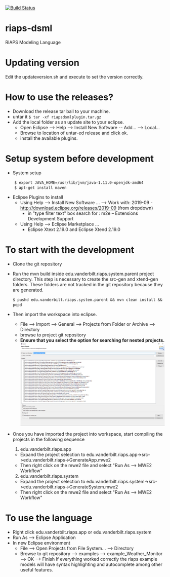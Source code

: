 [![Build Status](https://travis-ci.com/RIAPS/riaps-dsml.svg?token=pyUEeBLkG7FqiYPhyfxp&branch=master)](https://travis-ci.com/RIAPS/riaps-dsml)
# riaps-dsml
RIAPS Modeling Language


# Updating version

Edit the updateversion.sh and execute to set the version correctly.

# How to use the releases?
- Download the release tar ball to your machine.
- untar it ```$ tar -xf riapsdsmlplugin.tar.gz```
- Add the local folder as an update site to your eclipse.
	- Open Eclipse --> Help --> Install New Software -- Add... --> Local...
	- Browse to location of untar-ed release and click ok.
	- install the available plugins.

# Setup system before development
- System setup
```
    $ export JAVA_HOME=/usr/lib/jvm/java-1.11.0-openjdk-amd64
    $ apt-get install maven
```

- Eclipse Plugins to install
    - Using Help --> Install New Software ... --> Work with: 2019-09 - http://download.eclipse.org/releases/2019-09 (from dropdown)
    	- in "type filter text" box search for : m2e – Extensions Development Support
    - Using Help --> Eclipse Marketplace ...
    	- Eclipse Xtext 2.19.0 and Eclipse Xtend 2.19.0

# To start with the development
- Clone the git repository
- Run the mvn build inside edu.vanderbilt.riaps.system.parent project directory. This step is necessary to create the src-gen and xtend-gen folders. These folders are not tracked in the git repository because they are generated.

    ```
    $ pushd edu.vanderbilt.riaps.system.parent && mvn clean install && popd
    ```

- Then import the workspace into eclipse.
	- File --> Import --> General --> Projects from Folder or Archive --> Directory
	- browse to project git repository
	- **Ensure that you select the option for searching for nested projects.**
![import](docs/media/eclipse_import.png)

- Once you have imported the project into workspace, start compiling the projects in the following sequence
    1. edu.vanderbilt.riaps.app
	- Expand the project selection to
	edu.vanderbilt.riaps.app->src->edu.vanderbilt.riaps->GenerateApp.mwe2
	- Then right click on the mwe2 file and select "Run As --> MWE2 Workflow"
    2. edu.vanderbilt.riaps.system
	- Expand the project selection to
	edu.vanderbilt.riaps.system->src->edu.vanderbilt.riaps->GenerateSystem.mwe2
	- Then right click on the mwe2 file and select "Run As --> MWE2 Workflow"

# To use the language
- Right click edu.vanderbilt.riaps.app or edu.vanderbilt.riaps.system
- Run As --> Eclipse Application
- In new Eclipse environment
	- File --> Open Projects from File System... --> Directory
	- Browse to git repository --> examples --> example_Weather_Monitor --> OK --> Finish
If everything worked correctly the riaps example models will have syntax highlighting and autocomplete among other useful features.
